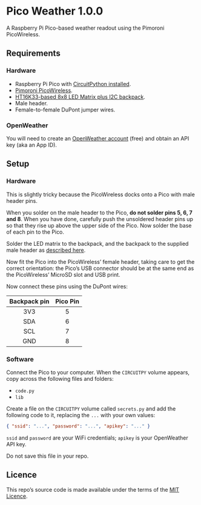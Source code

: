 # Pico Weather 1.0.0

A Raspberry Pi Pico-based weather readout using the Pimoroni PicoWireless.

## Requirements

### Hardware

* Raspberry Pi Pico with [CircuitPython installed](https://circuitpython.org/board/raspberry_pi_pico/).
* [Pimoroni PicoWireless](https://shop.pimoroni.com/products/pico-wireless-pack).
* [HT16K33-based 8x8 LED Matrix plus I2C backpack](https://www.adafruit.com/product/1856).
* Male header.
* Female-to-female DuPont jumper wires.

### OpenWeather

You will need to create an [OpenWeather account](https://openweathermap.org/appid) (free) and obtain an API key (aka an App ID).

## Setup

### Hardware

This is slightly tricky because the PicoWireless docks onto a Pico with male header pins.

When you solder on the male header to the Pico, **do not solder pins 5, 6, 7 and 8**. When you have done, carefully push the unsoldered header pins up so that they rise up above the upper side of the Pico. Now solder the base of each pin to the Pico.

Solder the LED matrix to the backpack, and the backpack to the supplied male header as [described here](https://learn.adafruit.com/adafruit-led-backpack/1-2-8x8-matrix-assembly).

Now fit the Pico into the PicoWireless’ female header, taking care to get the correct orientation: the Pico’s USB connector should be at the same end as the PicoWireless’ MicroSD slot and USB print.

Now connect these pins using the DuPont wires:

| Backpack pin | Pico Pin |
| :-: | :-: |
| 3V3 | 5 |
| SDA | 6 |
| SCL | 7 |
| GND | 8 |

### Software

Connect the Pico to your computer. When the `CIRCUITPY` volume appears, copy across the following files and folders:

* `code.py`
* `lib`

Create a file on the `CIRCUITPY` volume called `secrets.py` and add the following code to it, replacing the `...` with your own values:

```json
{ "ssid": "...", "password": "...", "apikey": "..." }
```

`ssid` and `password` are your WiFi credentials; `apikey` is your OpenWeather API key.

Do not save this file in your repo.

## Licence

This repo’s source code is made available under the terms of the [MIT Licence](./LICENSE.md).